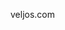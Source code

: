 veljos.com

<!---
YaoWuHenHuaia/YaoWuHenHuaia is a ✨ special ✨ repository because its `README.md` (this file) appears on your GitHub profile.
You can click the Preview link to take a look at your changes.
--->
